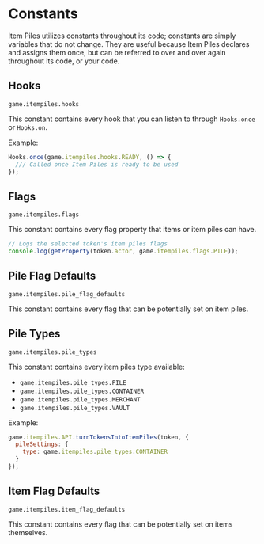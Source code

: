 # Constants

Item Piles utilizes constants throughout its code; constants are simply variables that do not change. They are useful because Item Piles declares and assigns them once, but can be referred to over and over again throughout its code, or your code.

## Hooks

`game.itempiles.hooks`

This constant contains every hook that you can listen to through `Hooks.once` or `Hooks.on`.

Example:

```js
Hooks.once(game.itempiles.hooks.READY, () => {
  /// Called once Item Piles is ready to be used
});
```

## Flags

`game.itempiles.flags`

This constant contains every flag property that items or item piles can have.

```js
// Logs the selected token's item piles flags
console.log(getProperty(token.actor, game.itempiles.flags.PILE));
```

## Pile Flag Defaults

`game.itempiles.pile_flag_defaults`

This constant contains every flag that can be potentially set on item piles.

## Pile Types

`game.itempiles.pile_types`

This constant contains every item piles type available:

- `game.itempiles.pile_types.PILE`
- `game.itempiles.pile_types.CONTAINER`
- `game.itempiles.pile_types.MERCHANT`
- `game.itempiles.pile_types.VAULT`

Example:

```js
game.itempiles.API.turnTokensIntoItemPiles(token, {
  pileSettings: {
    type: game.itempiles.pile_types.CONTAINER
  }
});
```

## Item Flag Defaults

`game.itempiles.item_flag_defaults`

This constant contains every flag that can be potentially set on items themselves.
